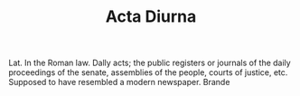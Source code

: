 ---
title: Acta Diurna
letter: A
permalink: "/definitions/bld-acta-diurna.html"
body: Lat. In the Roman law. Dally acts; the public registers or journals of the daily
  proceedings of the senate, assemblies of the people, courts of justice, etc. Supposed
  to have resembled a modern newspaper. Brande
published_at: '2018-07-07'
source: Black's Law Dictionary 2nd Ed (1910)
layout: post
---